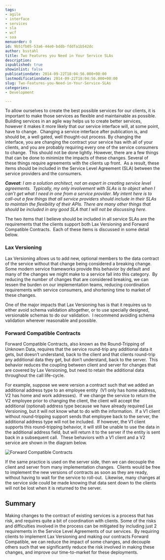 ```yaml
---
tags:
- agile
- interface
- services
- sla
- wcf
- soa
menuorder: 0
id: 9b51fb05-53a6-44e0-bddb-fddfa1b542dc
author: bsstahl
title: Two Features you Need in Your Service SLAs
description: 
ispublished: true
showinlist: false
publicationdate: 2014-09-22T18:04:56.000+00:00
lastmodificationdate: 2014-09-22T18:04:56.000+00:00
slug: Two-Features-you-Need-in-Your-Service-SLAs
categories:
- Development

---
```

To allow ourselves to create the best possible services for our clients, it is important to make those services as flexible and maintainable as possible.  Building services in an agile way helps us to create better services, however it makes it more likely that our service interface will, at some point, have to change.  Changing a service interface after publication is, and should be, a well gated, well thought-out process. By changing the interface, you are changing the contract your service has with all of your clients, and you are probably requiring every one of the service consumers to change.  This should not be done lightly. However, there are a few things that can be done to minimize the impacts of these changes. Several of these things require agreements with the clients up front.  As a result, these items should be included in the Service Level Agreement (SLA) between the service providers and the consumers.

***Caveat**: I am a solution architect, not an expert in creating service level agreements.  Typically, my only involvement with SLAs is to object when I can’t get what I need in one from a service provider. My intent here is to call-out a few things that all service providers should include in their SLAs to maintain the flexibility of their APIs. There are many other things that should be included in any good SLA that I will not be discussing here.*

The two items that I believe should be included in all service SLAs are the requirements that the clients support both Lax Versioning and Forward Compatible Contracts.  Each of these items is discussed in some detail below.

### Lax Versioning

Lax Versioning allows us to add new, optional members to the data contract of the service without that change being considered a breaking change. Some modern service frameworks provide this behavior by default and many of the changes we might make to a service fall into this category.  By reducing the number of changes that are considered breaking, we can lessen the burden on our implementation teams, reducing coordination requirements with service consumers, and shortening time to market of these changes.

One of the major impacts that Lax Versioning has is that it requires us to either avoid schema validation altogether, or to use specially designed, versionable schemas to do our validation.  I recommend avoiding schema validation wherever reasonable and possible.

### Forward Compatible Contracts

Forward Compatible Contracts, also known as the Round-Tripping of Unknown Data, requires that the service round-trip any additional data it gets, but doesn’t understand, back to the client and that clients round-trip any additional data they get, but don’t understand, back to the server.  This behavior reduces the coupling between client and server for changes that are covered by Lax Versioning, but need to retain the additional data throughout the call life-cycle.

For example, suppose we were version a contract such that we added an additional address type to an employee entity  (V1 only has home address, V2 has home and work addresses).  If we change the service to return the V2 employee prior to changing the client, the client will accept the additional (optional) address type because we have already required Lax Versioning, but it will not know what to do with the information.  If a V1 client without round-tripping support sends that employee back to the server, the additional address type will not be included.  If however, the V1 client supports this round-tripping behavior, it will still be unable to use the data in the additional address field, but will return it to the server if the entity is sent back in a subsequent call.  These behaviors with a V1 client and a V2 service are shown in the diagram below.

![Forward Compatible Contracts]({PathToRoot}/Images/image_4.png)

If the same practice is used on the server side, then we can decouple the client and server from many implementation changes.  Clients would be free to implement the new versions of contracts as soon as they are ready, without having to wait for the service to roll-out.  Likewise, many changes at the service side could be made knowing that data sent down to the clients will not be lost when it is returned to the server.

## Summary

Making changes to the contract of existing services is a process that has risk, and requires quite a bit of coordination with clients. Some of the risks and difficulties involved in the process can be mitigated by including just 2 requirements in the Service Level Agreements of our services.  By requiring clients to implement Lax Versioning and making our contracts Forward Compatible, we can reduce the impact of some changes, and decouple others such that we significantly reduce the risk involved in making these changes, and improve our time-to-market for these deployments.